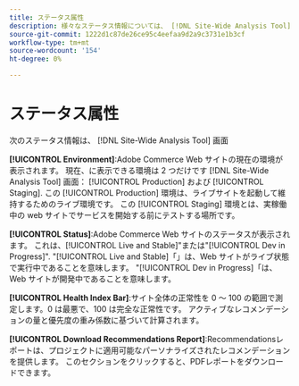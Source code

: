 ```yaml
---
title: ステータス属性
description: 様々なステータス情報については、 [!DNL Site-Wide Analysis Tool].
source-git-commit: 1222d1c87de26ce95c4eefaa9d2a9c3731e1b3cf
workflow-type: tm+mt
source-wordcount: '154'
ht-degree: 0%

---
```


# ステータス属性

次のステータス情報は、 [!DNL Site-Wide Analysis Tool] 画面

**[!UICONTROL Environment]**:Adobe Commerce Web サイトの現在の環境が表示されます。 現在、に表示できる環境は 2 つだけです [!DNL Site-Wide Analysis Tool] 画面： [!UICONTROL Production] および [!UICONTROL Staging]. この [!UICONTROL Production] 環境は、ライブサイトを起動して維持するためのライブ環境です。 この [!UICONTROL Staging] 環境とは、実稼働中の web サイトでサービスを開始する前にテストする場所です。

**[!UICONTROL Status]**:Adobe Commerce Web サイトのステータスが表示されます。 これは、[!UICONTROL Live and Stable]&quot;または&quot;[!UICONTROL Dev in Progress]&quot;. &quot;[!UICONTROL Live and Stable]「」は、Web サイトがライブ状態で実行中であることを意味します。 &quot;[!UICONTROL Dev in Progress]「は、Web サイトが開発中であることを意味します。

**[!UICONTROL Health Index Bar]**:サイト全体の正常性を 0 ～ 100 の範囲で測定します。0 は最悪で、100 は完全な正常性です。 アクティブなレコメンデーションの量と優先度の重み係数に基づいて計算されます。

**[!UICONTROL Download Recommendations Report]**:Recommendationsレポートは、プロジェクトに適用可能なパーソナライズされたレコメンデーションを提供します。 このセクションをクリックすると、PDFレポートをダウンロードできます。



